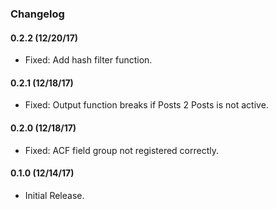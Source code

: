 ### Changelog

#### 0.2.2 (12/20/17)
* Fixed: Add hash filter function.

#### 0.2.1 (12/18/17)
* Fixed: Output function breaks if Posts 2 Posts is not active.

#### 0.2.0 (12/18/17)
* Fixed: ACF field group not registered correctly.

#### 0.1.0 (12/14/17)
* Initial Release.
